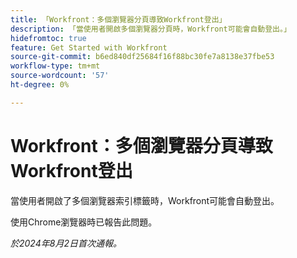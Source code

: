 ```yaml
---
title: 「Workfront：多個瀏覽器分頁導致Workfront登出」
description: 「當使用者開啟多個瀏覽器分頁時，Workfront可能會自動登出。」
hidefromtoc: true
feature: Get Started with Workfront
source-git-commit: b6ed840df25684f16f88bc30fe7a8138e37fbe53
workflow-type: tm+mt
source-wordcount: '57'
ht-degree: 0%

---
```



# Workfront：多個瀏覽器分頁導致Workfront登出

當使用者開啟了多個瀏覽器索引標籤時，Workfront可能會自動登出。

使用Chrome瀏覽器時已報告此問題。

_於2024年8月2日首次通報。_
